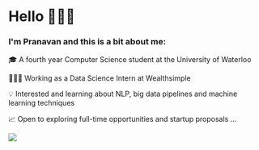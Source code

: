
# Hello 🙋🏽‍♂️

### I'm **Pranavan** and this is a bit about me: 

🎓 A fourth year Computer Science student at the University of Waterloo

👨🏽‍💻 Working as a Data Science Intern at Wealthsimple

💡 Interested and learning about NLP, big data pipelines and machine learning techniques

📈 Open to exploring full-time opportunities and startup proposals ...

![](https://komarev.com/ghpvc/?username=pranavanp&color=blue)
